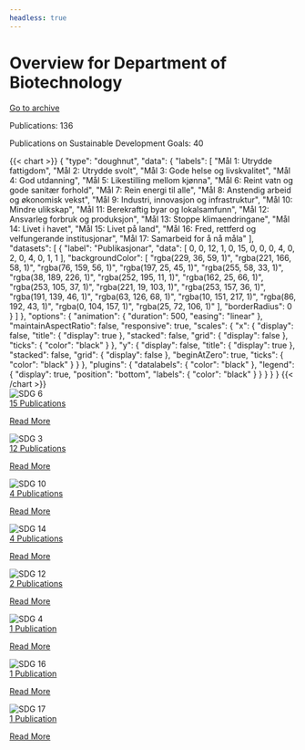 ```yaml
---
headless: true
---
```

<h1>Overview for Department of Biotechnology</h1>
<a id="archive-url" href="{{< params subfolder >}}en/archive/?&collection=VP966ABC">Go to archive</a>
<div id="stats-descriptives">
<p>Publications: <span class="stats-n">136</span></p>
<p>Publications on Sustainable Development Goals: <span class="stats-n">40</span></p>
</div>
<div class="stats-graphs">
<div>{{< chart >}}
{
    "type": "doughnut",
    "data": {
        "labels": [
            "Mål 1: Utrydde fattigdom",
            "Mål 2: Utrydde svolt",
            "Mål 3: Gode helse og livskvalitet",
            "Mål 4: God utdanning",
            "Mål 5: Likestilling mellom kjønna",
            "Mål 6: Reint vatn og gode sanitær forhold",
            "Mål 7: Rein energi til alle",
            "Mål 8: Anstendig arbeid og økonomisk vekst",
            "Mål 9: Industri, innovasjon og infrastruktur",
            "Mål 10: Mindre ulikskap",
            "Mål 11: Berekraftig byar og lokalsamfunn",
            "Mål 12: Ansvarleg forbruk og produksjon",
            "Mål 13: Stoppe klimaendringane",
            "Mål 14: Livet i havet",
            "Mål 15: Livet på land",
            "Mål 16: Fred, rettferd og velfungerande institusjonar",
            "Mål 17: Samarbeid for å nå måla"
        ],
        "datasets": [
            {
                "label": "Publikasjonar",
                "data": [
                    0,
                    0,
                    12,
                    1,
                    0,
                    15,
                    0,
                    0,
                    0,
                    4,
                    0,
                    2,
                    0,
                    4,
                    0,
                    1,
                    1
                ],
                "backgroundColor": [
                    "rgba(229, 36, 59, 1)",
                    "rgba(221, 166, 58, 1)",
                    "rgba(76, 159, 56, 1)",
                    "rgba(197, 25, 45, 1)",
                    "rgba(255, 58, 33, 1)",
                    "rgba(38, 189, 226, 1)",
                    "rgba(252, 195, 11, 1)",
                    "rgba(162, 25, 66, 1)",
                    "rgba(253, 105, 37, 1)",
                    "rgba(221, 19, 103, 1)",
                    "rgba(253, 157, 36, 1)",
                    "rgba(191, 139, 46, 1)",
                    "rgba(63, 126, 68, 1)",
                    "rgba(10, 151, 217, 1)",
                    "rgba(86, 192, 43, 1)",
                    "rgba(0, 104, 157, 1)",
                    "rgba(25, 72, 106, 1)"
                ],
                "borderRadius": 0
            }
        ]
    },
    "options": {
        "animation": {
            "duration": 500,
            "easing": "linear"
        },
        "maintainAspectRatio": false,
        "responsive": true,
        "scales": {
            "x": {
                "display": false,
                "title": {
                    "display": true
                },
                "stacked": false,
                "grid": {
                    "display": false
                },
                "ticks": {
                    "color": "black"
                }
            },
            "y": {
                "display": false,
                "title": {
                    "display": true
                },
                "stacked": false,
                "grid": {
                    "display": false
                },
                "beginAtZero": true,
                "ticks": {
                    "color": "black"
                }
            }
        },
        "plugins": {
            "datalabels": {
                "color": "black"
            },
            "legend": {
                "display": true,
                "position": "bottom",
                "labels": {
                    "color": "black"
                }
            }
        }
    }
}
{{< /chart >}}</div>
</div>
<div id="sdg-overview">
  <div class="sdg-container"><div id="sdg6" class="sdg">
<img src="{{< params subfolder >}}images/sdg/sdg06_en.png" class="image" alt="SDG 6">
<div class="sdg-overlay">
<a href="{{< params subfolder >}}en/archive/?sdg=6&collection=VP966ABC#archive" class="sdg-publication-count"><span>15</span> Publications</a>
<p><a href="https://sdgs.un.org/goals/goal6" class="sdg-read-more">Read More</a></p>
</div>
</div><div id="sdg3" class="sdg">
<img src="{{< params subfolder >}}images/sdg/sdg03_en.png" class="image" alt="SDG 3">
<div class="sdg-overlay">
<a href="{{< params subfolder >}}en/archive/?sdg=3&collection=VP966ABC#archive" class="sdg-publication-count"><span>12</span> Publications</a>
<p><a href="https://sdgs.un.org/goals/goal3" class="sdg-read-more">Read More</a></p>
</div>
</div><div id="sdg10" class="sdg">
<img src="{{< params subfolder >}}images/sdg/sdg10_en.png" class="image" alt="SDG 10">
<div class="sdg-overlay">
<a href="{{< params subfolder >}}en/archive/?sdg=10&collection=VP966ABC#archive" class="sdg-publication-count"><span>4</span> Publications</a>
<p><a href="https://sdgs.un.org/goals/goal10" class="sdg-read-more">Read More</a></p>
</div>
</div><div id="sdg14" class="sdg">
<img src="{{< params subfolder >}}images/sdg/sdg14_en.png" class="image" alt="SDG 14">
<div class="sdg-overlay">
<a href="{{< params subfolder >}}en/archive/?sdg=14&collection=VP966ABC#archive" class="sdg-publication-count"><span>4</span> Publications</a>
<p><a href="https://sdgs.un.org/goals/goal14" class="sdg-read-more">Read More</a></p>
</div>
</div><div id="sdg12" class="sdg">
<img src="{{< params subfolder >}}images/sdg/sdg12_en.png" class="image" alt="SDG 12">
<div class="sdg-overlay">
<a href="{{< params subfolder >}}en/archive/?sdg=12&collection=VP966ABC#archive" class="sdg-publication-count"><span>2</span> Publications</a>
<p><a href="https://sdgs.un.org/goals/goal12" class="sdg-read-more">Read More</a></p>
</div>
</div><div id="sdg4" class="sdg">
<img src="{{< params subfolder >}}images/sdg/sdg04_en.png" class="image" alt="SDG 4">
<div class="sdg-overlay">
<a href="{{< params subfolder >}}en/archive/?sdg=4&collection=VP966ABC#archive" class="sdg-publication-count"><span>1</span> Publication</a>
<p><a href="https://sdgs.un.org/goals/goal4" class="sdg-read-more">Read More</a></p>
</div>
</div><div id="sdg16" class="sdg">
<img src="{{< params subfolder >}}images/sdg/sdg16_en.png" class="image" alt="SDG 16">
<div class="sdg-overlay">
<a href="{{< params subfolder >}}en/archive/?sdg=16&collection=VP966ABC#archive" class="sdg-publication-count"><span>1</span> Publication</a>
<p><a href="https://sdgs.un.org/goals/goal16" class="sdg-read-more">Read More</a></p>
</div>
</div><div id="sdg17" class="sdg">
<img src="{{< params subfolder >}}images/sdg/sdg17_en.png" class="image" alt="SDG 17">
<div class="sdg-overlay">
<a href="{{< params subfolder >}}en/archive/?sdg=17&collection=VP966ABC#archive" class="sdg-publication-count"><span>1</span> Publication</a>
<p><a href="https://sdgs.un.org/goals/goal17" class="sdg-read-more">Read More</a></p>
</div>
</div></div>
</div>
